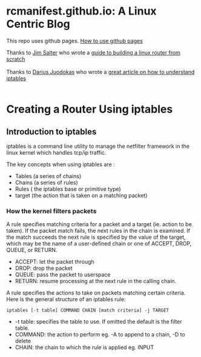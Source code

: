 


# rcmanifest.github.io: A Linux Centric Blog

This repo uses github pages. [How to use github pages](https://docs.github.com/en/pages/getting-started-with-github-pages/creating-a-github-pages-site)

Thanks to [Jim Salter](https://arstechnica.com/author/jimsalter/) who wrote a [ guide to building a linux router from scratch](https://arstechnica.com/gadgets/2016/04/the-ars-guide-to-building-a-linux-router-from-scratch/)
<br>  
Thanks to [Darius Juodokas](https://dev.to/netikras)  who wrote a [great article on how to understand iptables](https://dev.to/netikras/iptables-a-beast-worth-training-a-firewall-a-nat-router-a-port-forwarder-an-lb-anti-dos-a-logger-for-free-5157)
<br>
<br>  

# Creating a Router Using iptables

## Introduction to iptables

iptables is a command line utility to manage the netfilter framework in the linux kernel which handles tcp/ip traffic.

The key concepts when using iptables are :
- Tables (a series of chains)
- Chains (a series of rules)
- Rules ( the iptables base or primitive type)
- target (the action that is taken on a matching packet)

### How the kernel filters packets
A rule specifies matching criteria for a packet and a target (ie. action to be taken).  If the packet match fails, the next rules in the chain is examined.  If the match succeeds the next rule is specified by the value of the target, which may be the name of a user-defined chain or one of ACCEPT, DROP, QUEUE, or RETURN.
- ACCEPT: let the packet through
- DROP: drop the packet
- QUEUE: pass the packet to userspace
- RETURN: resume processing at the next rule in the calling chain.

A rule specifies the actions to take on packets matching certain criteria.  Here is the general structure of an iptables rule:

`iptables [-t table] COMMAND CHAIN [match criteria] -j TARGET`
- -t table: specifies the table to use.  If omitted the default is the filter table.
- COMMAND: the action to perform eg. -A to append to a chain, -D to delete
- CHAIN: the chain to which the rule is applied eg. INPUT
